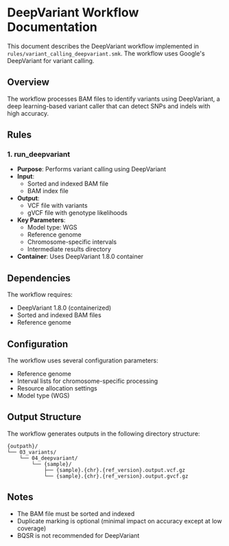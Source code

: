 # DeepVariant Workflow Documentation

This document describes the DeepVariant workflow implemented in `rules/variant_calling_deepvariant.smk`. The workflow uses Google's DeepVariant for variant calling.

## Overview

The workflow processes BAM files to identify variants using DeepVariant, a deep learning-based variant caller that can detect SNPs and indels with high accuracy.

## Rules

### 1. run_deepvariant
- **Purpose**: Performs variant calling using DeepVariant
- **Input**: 
  - Sorted and indexed BAM file
  - BAM index file
- **Output**: 
  - VCF file with variants
  - gVCF file with genotype likelihoods
- **Key Parameters**:
  - Model type: WGS
  - Reference genome
  - Chromosome-specific intervals
  - Intermediate results directory
- **Container**: Uses DeepVariant 1.8.0 container

## Dependencies

The workflow requires:
- DeepVariant 1.8.0 (containerized)
- Sorted and indexed BAM files
- Reference genome

## Configuration

The workflow uses several configuration parameters:
- Reference genome
- Interval lists for chromosome-specific processing
- Resource allocation settings
- Model type (WGS)

## Output Structure

The workflow generates outputs in the following directory structure:
```
{outpath}/
└── 03_variants/
    └── 04_deepvariant/
        └── {sample}/
            ├── {sample}.{chr}.{ref_version}.output.vcf.gz
            └── {sample}.{chr}.{ref_version}.output.gvcf.gz
```

## Notes

- The BAM file must be sorted and indexed
- Duplicate marking is optional (minimal impact on accuracy except at low coverage)
- BQSR is not recommended for DeepVariant 